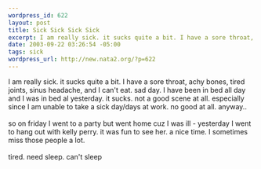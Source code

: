 ```yaml
--- 
wordpress_id: 622
layout: post
title: Sick Sick Sick Sick
excerpt: I am really sick. it sucks quite a bit. I have a sore throat, achy bones, tired joints, sinus headache, and I can't eat. sad day. I have been in bed all day and I was in bed al yesterday. it sucks. not a good scene at all. especially since I am unable to take a sick day/days at work. no good at all. anyway.. so on friday I went to a party but went home cuz I was ill - yesterday I went ...
date: 2003-09-22 03:26:54 -05:00
tags: sick
wordpress_url: http://new.nata2.org/?p=622
---
```

I am really sick. it sucks quite a bit. I have a sore throat, achy bones, tired joints, sinus headache, and I can't eat. sad day. I have been in bed all day and I was in bed al yesterday. it sucks. not a good scene at all. especially since I am unable to take a sick day/days at work. no good at all. anyway.. <br/><br/>so on friday I went to a party but went home cuz I was ill - yesterday I went to hang out with kelly perry. it was fun to see her. a nice time. I sometimes miss those people a lot. <br/><br/>tired. need sleep. can't sleep

